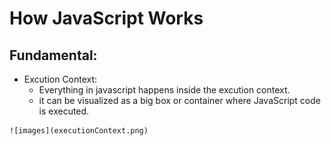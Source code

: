 # How JavaScript Works

## Fundamental:
   - Excution Context:
      - Everything in javascript happens inside the excution context.
      - it can be visualized as a big box or container where JavaScript code is executed.
      
    ![images](executionContext.png)

